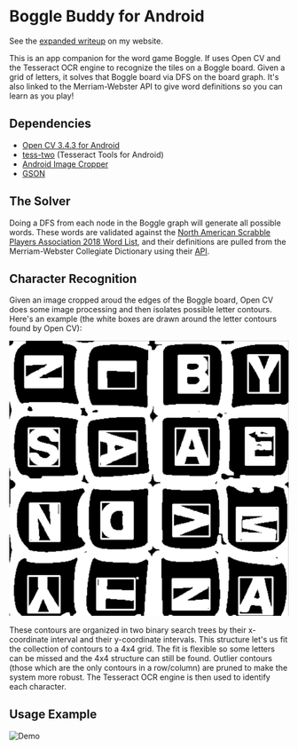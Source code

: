 # Boggle Buddy for Android

See the [expanded writeup](http://kenjimarshall.com/projects/boggle_buddy.html) on my website.

This is an app companion for the word game Boggle. If uses Open CV and the Tesseract OCR engine to recognize the tiles on a Boggle board. Given a grid of letters, it solves that Boggle board via DFS on the board graph. It's also linked to the Merriam-Webster API to give word definitions so you can learn as you play!

## Dependencies

- [Open CV 3.4.3 for Android](https://sourceforge.net/projects/opencvlibrary/files/opencv-android/3.4.3/)
- [tess-two](https://github.com/rmtheis/tess-two) (Tesseract Tools for Android)
- [Android Image Cropper](https://github.com/ArthurHub/Android-Image-Cropper)
- [GSON](https://github.com/google/gson)

## The Solver

Doing a DFS from each node in the Boggle graph will generate all possible words. These words are validated against the [North American Scrabble Players Association 2018 Word List](https://en.wikipedia.org/wiki/NASPA_Word_List), and their definitions are pulled from the Merriam-Webster Collegiate Dictionary using their [API](https://dictionaryapi.com/).

## Character Recognition

Given an image cropped aroud the edges of the Boggle board, Open CV does some image processing and then isolates possible letter contours. Here's an example (the white boxes are drawn around the letter contours found by Open CV):

![](graphics/contour_example.png)

These contours are organized in two binary search trees by their x-coordinate interval and their y-coordinate intervals. This structure let's us fit the collection of contours to a 4x4 grid. The fit is flexible so some letters can be missed and the 4x4 structure can still be found. Outlier contours (those which are the only contours in a row/column) are pruned to make the system more robust. The Tesseract OCR engine is then used to identify each character.

## Usage Example

![Demo](graphics/ocr.gif)
